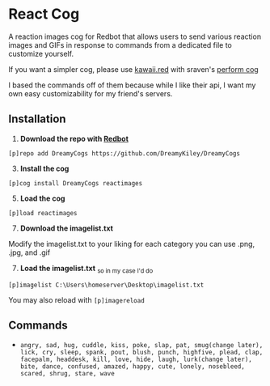 # React Cog
A reaction images cog for Redbot that allows users to send various reaction images and GIFs in response to commands from a dedicated file to customize yourself. 

If you want a simpler cog, please use [kawaii.red](https://kawaii.red/) with sraven's [perform cog](https://github.com/sravan1946/sravan-cogs/tree/master)

I based the commands off of them because while I like their api, I want my own easy customizability for my friend's servers.

## Installation

1. **Download the repo with [Redbot](https://github.com/Cog-Creators/Red-DiscordBot)**

```[p]repo add DreamyCogs https://github.com/DreamyKiley/DreamyCogs```

3. **Install the cog**
   
```[p]cog install DreamyCogs reactimages```

5. **Load the cog**
   
```[p]load reactimages```

7. **Download the imagelist.txt**

Modify the imagelist.txt to your liking for each category you can use .png, .jpg, and .gif

7. **Load the imagelist.txt** <sub>so in my case I'd do</sub>

```[p]imagelist C:\Users\homeserver\Desktop\imagelist.txt```

You may also reload with
```[p]imagereload```

## Commands

- ```angry, sad, hug, cuddle, kiss, poke, slap, pat, smug(change later), lick, cry, sleep, spank, pout, blush, punch, highfive, plead, clap, facepalm, headdesk, kill, love, hide, laugh, lurk(change later), bite, dance, confused, amazed, happy, cute, lonely, nosebleed, scared, shrug, stare, wave```
